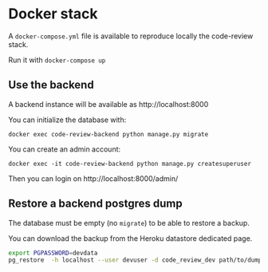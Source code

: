 # Docker stack

A `docker-compose.yml` file is available to reproduce locally the code-review stack.

Run it with `docker-compose up`

## Use the backend

A backend instance will be available as http://localhost:8000

You can initialize the database with:

```
docker exec code-review-backend python manage.py migrate
```

You can create an admin account:

```
docker exec -it code-review-backend python manage.py createsuperuser
```

Then you can login on http://localhost:8000/admin/

## Restore a backend postgres dump

The database must be empty (no `migrate`) to be able to restore a backup.

You can download the backup from the Heroku datastore dedicated page.

```bash
export PGPASSWORD=devdata
pg_restore  -h localhost --user devuser -d code_review_dev path/to/dump
```
